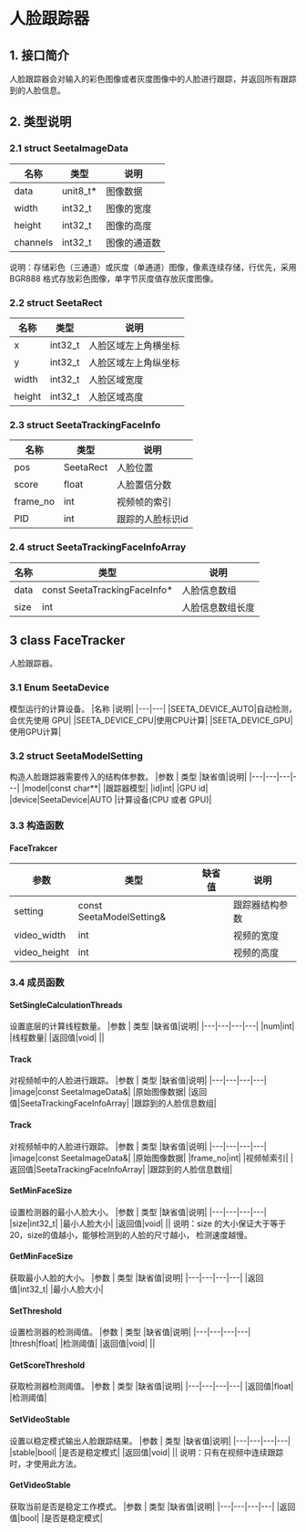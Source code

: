 # 人脸跟踪器

## **1. 接口简介** <br>

人脸跟踪器会对输入的彩色图像或者灰度图像中的人脸进行跟踪，并返回所有跟踪到的人脸信息。<br>

## **2. 类型说明**<br>

### **2.1 struct SeetaImageData**<br>

|名称 | 类型 | 说明|
|---|---|---|
|data|unit8_t* |图像数据|
|width | int32_t | 图像的宽度|
|height | int32_t | 图像的高度|
|channels | int32_t | 图像的通道数|
说明：存储彩色（三通道）或灰度（单通道）图像，像素连续存储，行优先，采用 BGR888 格式存放彩色图像，单字节灰度值存放灰度图像。

### **2.2 struct SeetaRect**<br>

|名称 | 类型 | 说明|
|---|---|---|
|x|int32_t |人脸区域左上角横坐标|
|y| int32_t | 人脸区域左上角纵坐标|
|width| int32_t | 人脸区域宽度|
|height| int32_t | 人脸区域高度|

### **2.3 struct SeetaTrackingFaceInfo**<br>

|名称 | 类型 | 说明|
|---|---|---|
|pos|SeetaRect|人脸位置|
|score|float|人脸置信分数|
|frame_no|int|视频帧的索引|
|PID|int|跟踪的人脸标识id|

### **2.4 struct SeetaTrackingFaceInfoArray**<br>

|名称 | 类型 | 说明|
|---|---|---|
|data|const SeetaTrackingFaceInfo*|人脸信息数组|
|size|int|人脸信息数组长度|

## 3 class FaceTracker

人脸跟踪器。

### 3.1 Enum SeetaDevice

模型运行的计算设备。
|名称 |说明|
|---|---|
|SEETA_DEVICE_AUTO|自动检测，会优先使用 GPU|
|SEETA_DEVICE_CPU|使用CPU计算|
|SEETA_DEVICE_GPU|使用GPU计算|

### 3.2 struct SeetaModelSetting

构造人脸跟踪器需要传入的结构体参数。
|参数 | 类型 |缺省值|说明|
|---|---|---|---|
|model|const char**| |跟踪器模型|
|id|int| |GPU id|
|device|SeetaDevice|AUTO |计算设备(CPU 或者 GPU)|

### 3.3 构造函数

#### FaceTrakcer

|参数 | 类型 |缺省值|说明|
|---|---|---|---|
|setting|const SeetaModelSetting&| |跟踪器结构参数|
|video_width|int| |视频的宽度|
|video_height|int| |视频的高度|

### 3.4 成员函数

#### SetSingleCalculationThreads
设置底层的计算线程数量。
|参数 | 类型 |缺省值|说明|
|---|---|---|---|
|num|int| |线程数量|
|返回值|void| ||

#### Track
对视频帧中的人脸进行跟踪。
|参数 | 类型 |缺省值|说明|
|---|---|---|---|
|image|const SeetaImageData&| |原始图像数据|
|返回值|SeetaTrackingFaceInfoArray| |跟踪到的人脸信息数组|

#### Track
对视频帧中的人脸进行跟踪。
|参数 | 类型 |缺省值|说明|
|---|---|---|---|
|image|const SeetaImageData&| |原始图像数据|
|frame_no|int| |视频帧索引|
|返回值|SeetaTrackingFaceInfoArray| |跟踪到的人脸信息数组|

#### SetMinFaceSize
设置检测器的最小人脸大小。
|参数 | 类型 |缺省值|说明|
|---|---|---|---|
|size|int32_t| |最小人脸大小|
|返回值|void| ||
说明：size 的大小保证大于等于 20，size的值越小，能够检测到的人脸的尺寸越小，
检测速度越慢。

#### GetMinFaceSize
获取最小人脸的大小。
|参数 | 类型 |缺省值|说明|
|---|---|---|---|
|返回值|int32_t| |最小人脸大小|

#### SetThreshold
设置检测器的检测阈值。
|参数 | 类型 |缺省值|说明|
|---|---|---|---|
|thresh|float| |检测阈值|
|返回值|void| ||

#### GetScoreThreshold
获取检测器检测阈值。
|参数 | 类型 |缺省值|说明|
|---|---|---|---|
|返回值|float| |检测阈值|

#### SetVideoStable
设置以稳定模式输出人脸跟踪结果。
|参数 | 类型 |缺省值|说明|
|---|---|---|---|
|stable|bool| |是否是稳定模式|
|返回值|void| ||
说明：只有在视频中连续跟踪时，才使用此方法。

#### GetVideoStable
获取当前是否是稳定工作模式。
|参数 | 类型 |缺省值|说明|
|---|---|---|---|
|返回值|bool| |是否是稳定模式|
